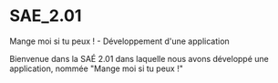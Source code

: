 # SAE_2.01
Mange moi si tu peux ! - Développement d'une application

Bienvenue dans la SAÉ 2.01 dans laquelle nous avons développé une application, nommée "Mange moi si tu peux !"
